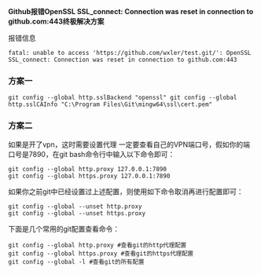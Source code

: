 **Github报错OpenSSL SSL_connect: Connection was reset in connection to github.com:443终极解决方案**

报错信息
``` shell
fatal: unable to access 'https://github.com/wxler/test.git/': OpenSSL SSL_connect: Connection was reset in connection to github.com:443
```

### 方案一
``` shell
git config --global http.sslBackend "openssl" git config --global http.sslCAInfo "C:\Program Files\Git\mingw64\ssl\cert.pem"
```

### 方案二
如果是开了vpn，这时需要设置代理
一定要查看自己的VPN端口号，假如你的端口号是7890，在git bash命令行中输入以下命令即可：
``` shell
git config --global http.proxy 127.0.0.1:7890
git config --global https.proxy 127.0.0.1:7890
```

如果你之前git中已经设置过上述配置，则使用如下命令取消再进行配置即可：

``` shell
git config --global --unset http.proxy 
git config --global --unset https.proxy
```

下面是几个常用的git配置查看命令：
``` shell
git config --global http.proxy #查看git的http代理配置 
git config --global https.proxy #查看git的https代理配置 
git config --global -l #查看git的所有配置
```
